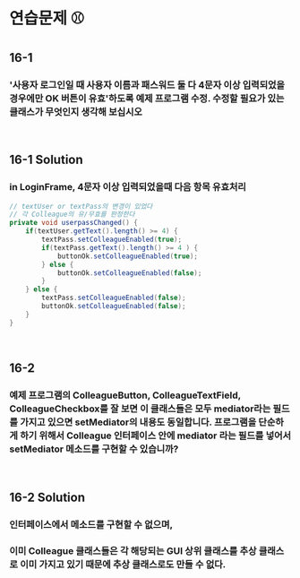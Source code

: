 # 연습문제 ⚾

## 16-1
### '사용자 로그인일 때 사용자 이름과 패스워드 둘 다 4문자 이상 입력되었을 경우에만 OK 버튼이 유효'하도록 예제 프로그램 수정. 수정할 필요가 있는 클래스가 무엇인지 생각해 보십시오


<br>


## 16-1 Solution
### in LoginFrame, 4문자 이상 입력되었을때 다음 항목 유효처리
```java
// textUser or textPass의 변경이 있었다
// 각 Colleague의 유/무효를 판정한다
private void userpassChanged() {
    if(textUser.getText().length() >= 4) {
        textPass.setColleagueEnabled(true);
        if(textPass.getText().length() >= 4 ) {
            buttonOk.setColleagueEnabled(true);
        } else {
            buttonOk.setColleagueEnabled(false);
        }
    } else {
        textPass.setColleagueEnabled(false);
        buttonOk.setColleagueEnabled(false);
    }
}
```
<br>

## 16-2
### 예제 프로그램의 ColleagueButton, ColleagueTextField, ColleagueCheckbox를 잘 보면 이 클래스들은 모두 mediator라는 필드를 가지고 있으면 setMediator의 내용도 동일합니다. 프로그램을 단순하게 하기 위해서 Colleague 인터페이스 안에 mediator 라는 필드를 넣어서 setMediator 메소드를 구현할 수 있습니까?


<br>


## 16-2 Solution
### 인터페이스에서 메소드를 구현할 수 없으며, 
### 이미 Colleague 클래스들은 각 해당되는 GUI 상위 클래스를 추상 클래스로 이미 가지고 있기 때문에 추상 클래스로도 만들 수 없다. 
<br>

